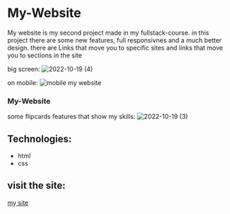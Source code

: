 # My-Website 
My website is my second project made in my fullstack-course.
in this project there are some new features, full responsivnes and a much better design.
there are Links that move you to specific sites and links that move you to sections in the site

big screen:
![2022-10-19 (4)](https://user-images.githubusercontent.com/110329486/196672658-729a0b6a-3ff6-4889-a721-2e3f4cfc7909.png)


on mobile:
![mobile my website](https://user-images.githubusercontent.com/110329486/196672141-8d9eac53-c53c-49a4-a1fe-c2e0a622d931.png)

  

### My-Website 
some flipcards features that show my skills:
![2022-10-19 (3)](https://user-images.githubusercontent.com/110329486/196672421-62e4c915-0e36-48bb-9dd7-9e6303424f4d.png)





## Technologies:


* html
* css




## visit the site:

<a href="https://ranisite.netlify.app/">my site</a>
